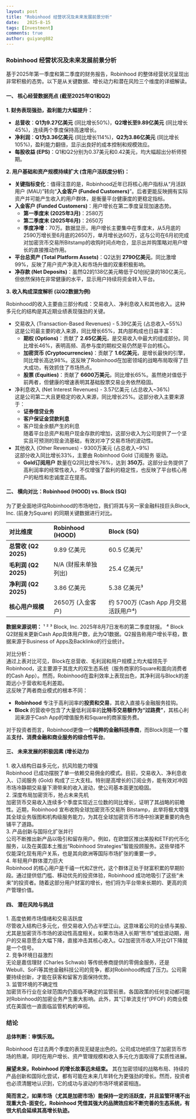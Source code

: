 ```yaml
---
layout: post
title: "Robinhood 经营状况及未来发展前景分析"
date:   2025-8-15
tags: [Investment]
comments: true
author: guiyang882
---
```


<!-- more -->


### **Robinhood 经营状况及未来发展前景分析**

基于2025年第一季度和第二季度的财务报告，Robinhood 的整体经营状况呈现出非常积极的态势。以下是从关键数据、增长动力和潜在风险三个维度的详细解读。

#### **一、 核心经营数据亮点 (截至2025年Q1和Q2)**

**1\. 财务表现强劲，盈利能力大幅提升：**

* **总营收**：**Q1为9.27亿美元** (同比增长50%)，**Q2增长至9.89亿美元** (同比增长45%)，连续两个季度保持高速增长。  
* **净利润**：**Q1为3.36亿美元** (同比增长114%)，**Q2为3.86亿美元** (同比增长105%)，盈利能力翻倍，显示出良好的成本控制和规模效应。  
* **每股收益 (EPS)**：Q1和Q2分别为0.37美元和0.42美元，均大幅超出分析师预期。

**2\. 用户基础和资产规模持续扩大 (含用户活跃度分析)：**

* **关键指标变化**：值得注意的是，Robinhood近年已将核心用户指标从“月活跃用户 (MAU)”转向“**入金客户 (Funded Customers)**”。后者更能反映拥有实际资产并可能产生收入的用户群体，是衡量平台健康度的更稳定指标。  
* **入金客户 (Funded Customers)**：用户增长在第二季度呈现加速态势。  
  * **第一季度末 (2025年3月)**：2580万  
  * **第二季度末 (2025年6月)**：2650万  
  * **季度净增**：70万。数据显示，用户增长主要集中在季度末，从5月底的2590万增长至6月底的2650万，单月增长达60万，这与公司在6月初完成对加密货币交易所Bitstamp的收购时间点吻合，显示出并购策略对用户增长的直接推动作用。  
* **平台总资产 (Total Platform Assets)**：Q2达到 **2790亿美元**，同比激增99%，反映了用户资产净流入和市场升值的双重积极影响。  
* **净存款 (Net Deposits)**：虽然Q2的138亿美元略低于Q1创纪录的180亿美元，但依然保持在非常健康的水平，显示用户持续将资金转入平台。

**3\. 收入构成深度解析 (以Q2数据为例)**

Robinhood的收入主要由三部分构成：交易收入、净利息收入和其他收入。这种多元化的结构是其近期业绩表现强劲的关键。

* 交易收入 (Transaction-Based Revenues) \- 5.39亿美元 (占总收入\~55%)  
  这是公司最主要的收入来源，同比增长65%，其内部构成也日益丰富：  
  * **期权 (Options)**：贡献了 **2.65亿美元**，是交易收入中最大的组成部分。同比增长46%，表明高频、高参与度的期权交易仍然是平台的核心。  
  * **加密货币 (Cryptocurrencies)**：贡献了 **1.6亿美元**，是增长最快的引擎，同比增长高达98%。这反映了Robinhood在加密领域的战略布局取得了巨大成功，有效抓住了市场热点。  
  * **股票 (Equities)**：贡献了 **6600万美元**，同比增长65%。虽然绝对值低于前两者，但健康的增速表明其基础股票交易业务依然稳固。  
* 净利息收入 (Net Interest Revenues) \- 3.57亿美元 (占总收入\~36%)  
  这是公司第二大且更稳定的收入来源，同比增长25%。这部分收入主要来源于：  
  * **证券借贷业务**  
  * **客户保证金贷款利息**  
  * 客户现金余额产生的利息  
    随着平台总资产和用户现金存款的增加，这部分收入为公司提供了一个坚实且可预测的现金流基础，有效对冲了交易市场的波动性。  
* 其他收入 (Other Revenues) \- 9300万美元 (占总收入\~9%)  
  这部分收入同比增长33%，主要由 Robinhood Gold 订阅服务 驱动。  
  * **Gold订阅用户** 数量在Q2同比增长76%，达到 **350万**。这部分业务提供了高利润率的经常性收入，不仅增强了盈利的稳定性，也反映了平台核心用户的粘性和忠诚度正在提高。

#### **二、 横向对比：Robinhood (HOOD) vs. Block (SQ)**

为了更全面地评估Robinhood的市场地位，我们将其与另一家金融科技巨头Block, Inc. (前身为Square) 的同期关键数据进行对比。

| 对比维度 | Robinhood (HOOD) | Block (SQ) |
| :---- | :---- | :---- |
| **总营收 (Q2 2025\)** | 9.89 亿美元 | 60.5 亿美元¹ |
| **毛利润 (Q2 2025\)** | N/A (财报未单独列出) | 25.4 亿美元² |
| **净利润 (Q2 2025\)** | 3.86 亿美元 | 5.38 亿美元³ |
| **核心用户规模** | 2650万 (入金客户) | 约 5700万 (Cash App 月交易活跃用户⁴) |

**数据来源说明：** ¹ ² ³ Block, Inc. 2025年8月7日发布的第二季度财报。 ⁴ Block Q2财报未更新Cash App具体用户数，此为Q1数据。Q2报告称用户增长平稳，数据来源于Business of Apps及Backlinko的行业统计。

对比分析：  
通过上表对比可见，Block在总营收、毛利润和用户规模上均大幅领先于Robinhood，这主要源于其庞大的双生态系统（服务商家的Square和面向消费者的Cash App）。然而，Robinhood在盈利效率上表现出色，其净利润与Block的差距远小于营收和毛利差距。  
这反映了两者商业模式的根本不同：

* **Robinhood** 专注于高利润率的**投资和交易**，其收入直接与金融服务挂钩。  
* **Block** 的营收中包含了大量低利润率的**比特币交易额作为“过路费”**，其核心利润来源于Cash App的增值服务和Square的商家服务费。

对于投资者而言，Robinhood更像一个**纯粹的金融科技券商**，而Block则是一个覆盖**支付、消费金融和商业服务的综合性平台**。

#### **三、 未来发展的积极因素 (增长动力)**

1\. 收入结构日益多元化，抗风险能力增强  
Robinhood 已成功摆脱了单一依赖交易佣金的模式。目前，交易收入、净利息收入、订阅服务 (Gold) 构成了三大支柱。特别是高增长的订阅业务，能有效对冲因市场冷静期交易量下滑带来的收入波动，使公司基本面更加稳固。  
2\. 深度布局加密货币，抢占未来先机  
加密货币交易收入连续多个季度实现近三位数的同比增长，证明了其战略的前瞻性。近期，Robinhood 宣布收购全球加密货币交易所 Bitstamp，此举将极大增强其全球业务版图和机构级服务能力，为其在全球加密货币市场中扮演更重要的角色铺平了道路。  
3\. 产品创新与国际化扩张并行  
公司不断推出新产品以吸引和留存用户。例如，在欧盟区推出美股和ETF的代币化服务，以及在美国本土推出“Robinhood Strategies”智能投顾服务。这些举措不仅能深化现有用户关系，也是其向欧洲等国际市场扩张的重要一步。  
4\. 年轻用户群体潜力巨大  
Robinhood 的核心用户是千禧一代和Z世代，这个群体正处于财富积累的早期阶段。通过提供低门槛、移动优先的投资体验，Robinhood 成功地吸引了这些“未来”的投资者。随着这部分用户财富的增长，他们将为平台带来长期的、更高的资产管理价值。

#### **四、 潜在风险与挑战**

1\. 高度依赖市场情绪和交易活跃度  
尽管收入结构已多元化，但交易收入仍占半壁江山。这意味着公司的业绩与美股、尤其是加密货币市场的波动性高度相关。如果市场进入长期“熊市”或低波动期，用户的交易意愿会大幅下降，直接冲击其核心收入。Q2加密货币收入环比Q1下降就是一个信号。  
2\. 竞争环境日益激烈  
无论是嘉信理财 (Charles Schwab) 等传统券商提供的零佣金服务，还是Webull、SoFi等其他金融科技公司的竞争，都对Robinhood构成了压力。公司需要持续创新，才能在获客和留客方面保持优势。  
3\. 监管环境的不确定性  
加密货币行业在全球范围内仍面临不确定的监管前景。各国政策的任何变动都可能对Robinhood的加密业务产生重大影响。此外，其“订单流支付”(PFOF) 的商业模式在美国也一直面临监管机构的审视。

### **结论**

**总体判断：审慎乐观。**

Robinhood 在过去两个季度的表现无疑是出色的。公司成功地抓住了加密货币市场的热潮，同时在用户增长、资产管理规模和收入多元化方面取得了实质性进展。

**展望未来，Robinhood 的增长故事远未结束。** 其在加密领域的战略布局、持续的产品创新和国际化尝试，都有可能在未来几年转化为更强劲的增长。然而，投资者也必须清醒地认识到，它的成功与波动的市场环境紧密相连。

**简而言之，如果市场（尤其是加密市场）能保持一定的活跃度，并且监管环境不出现重大负-面变化，Robinhood 凭借其强大的品牌效应和不断完善的生态系统，有很大机会延续其高增长轨迹。**